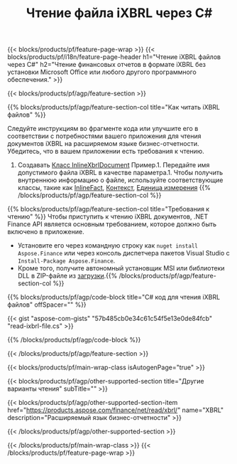 ﻿---
title: Чтение файла iXBRL через C#
description: Пример кода для чтения файла iXBRL. Используйте пример кода API для чтения пакетных файлов iXBRL в приложениях на основе .NET. 
url: /ru/net/read/ixbrl/
family: finance
platformtag: net
feature: read
informat: iXBRL
outformat: 
otherformats: 
---
{{< blocks/products/pf/feature-page-wrap >}}
{{< blocks/products/pf/i18n/feature-page-header h1="Чтение iXBRL файлов через C#" h2="Чтение финансовых отчетов в формате iXBRL без установки Microsoft Office или любого другого программного обеспечения." >}}

{{< blocks/products/pf/agp/feature-section >}}

{{% blocks/products/pf/agp/feature-section-col title="Как читать iXBRL файлов" %}}

Следуйте инструкциям во фрагменте кода или улучшите его в соответствии с потребностями вашего приложения для чтения документов iXBRL на расширяемом языке бизнес-отчетности. Убедитесь, что в вашем приложении есть требования к чтению.

1. Создавать [Класс InlineXbrlDocument](https://apireference.aspose.com/finance/net/aspose.finance.xbrl.inline/inlinexbrldocument) Пример.1. Передайте имя допустимого файла iXBRL в качестве параметра.1. Чтобы получить внутреннюю информацию о файле, используйте соответствующие классы, такие как [InlineFact](https://apireference.aspose.com/finance/net/aspose.finance.xbrl.inline/inlinefact), [Контекст](https://apireference.aspose.com/finance/net/aspose.finance.xbrl/context), [Единица измерения](https://apireference.aspose.com/finance/net/aspose.finance.xbrl/unit) 
{{% /blocks/products/pf/agp/feature-section-col %}}

{{% blocks/products/pf/agp/feature-section-col title="Требования к чтению" %}}
Чтобы приступить к чтению iXBRL документов, .NET Finance API является основным требованием, которое должно быть включено в приложение. 
- Установите его через командную строку как ```nuget install Aspose.Finance``` или через консоль диспетчера пакетов Visual Studio с ```Install-Package Aspose.Finance```.
- Кроме того, получите автономный установщик MSI или библиотеки DLL в ZIP-файле из [загрузки](https://downloads.aspose.com/finance/net).{{% /blocks/products/pf/agp/feature-section-col %}}

{{% blocks/products/pf/agp/code-block title="C# код для чтения iXBRL файлов" offSpacer="" %}}

{{< gist "aspose-com-gists" "57b485cb0e34c61c54f5e13e0de84fcb" "read-ixbrl-file.cs" >}}

{{% /blocks/products/pf/agp/code-block %}}

{{< /blocks/products/pf/agp/feature-section >}}

{{< blocks/products/pf/main-wrap-class isAutogenPage="true" >}}

{{< blocks/products/pf/agp/other-supported-section title="Другие варианты чтения" subTitle="" >}}

{{< blocks/products/pf/agp/other-supported-section-item href="https://products.aspose.com/finance/net/read/xbrl/" name="XBRL" description="Расширяемый язык бизнес-отчетности" >}}

{{< /blocks/products/pf/agp/other-supported-section >}}

{{< /blocks/products/pf/main-wrap-class >}}
{{< /blocks/products/pf/feature-page-wrap >}}
